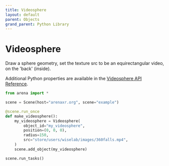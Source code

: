 ```yaml
---
title: Videosphere
layout: default
parent: Objects
grand_parent: Python Library
---
```


# Videosphere

Draw a sphere geometry, set the texture src to be an equirectangular video, on the 'back' (inside).

Additional Python properties are available in the [Videosphere API Reference](/content/python-api/objects/videosphere).

```python
from arena import *

scene = Scene(host="arenaxr.org", scene="example")

@scene.run_once
def make_videosphere():
    my_videosphere = Videosphere(
        object_id="my_videosphere",
        position=(0, 0, 0),
        radius=150,
        src="store/users/wiselab/images/360falls.mp4",
    )
    scene.add_object(my_videosphere)

scene.run_tasks()
```
